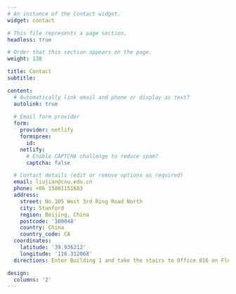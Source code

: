 ```yaml
---
# An instance of the Contact widget.
widget: contact

# This file represents a page section.
headless: true

# Order that this section appears on the page.
weight: 130

title: Contact
subtitle:

content:
  # Automatically link email and phone or display as text?
  autolink: true
  
  # Email form provider
  form:
    provider: netlify
    formspree:
      id:
    netlify:
      # Enable CAPTCHA challenge to reduce spam?
      captcha: false

  # Contact details (edit or remove options as required)
  email: liujian@cnu.edu.cn
  phone: +86 15801151683
  address:
    street: No.105 West 3rd Ring Road North 
    city: Stanford
    region: Beijing, China
    postcode: '100048'
    country: China
    country_code: CA
  coordinates:
    latitude: '39.936212'
    longitude: '116.312068'
  directions: Enter Building 1 and take the stairs to Office 816 on Floor 8

design:
  columns: '2'
---
```

